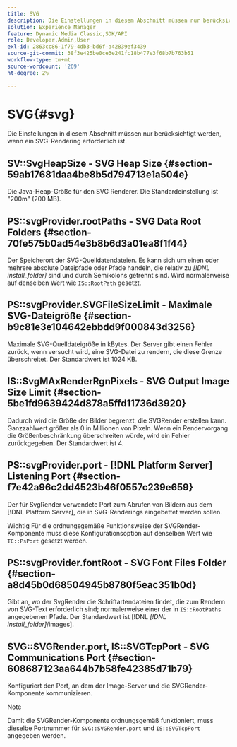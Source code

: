 ```yaml
---
title: SVG
description: Die Einstellungen in diesem Abschnitt müssen nur berücksichtigt werden, wenn ein SVG-Rendering erforderlich ist.
solution: Experience Manager
feature: Dynamic Media Classic,SDK/API
role: Developer,Admin,User
exl-id: 2863cc86-1f79-4db3-bd6f-a42839ef3439
source-git-commit: 38f3e425be0ce3e241fc18b477e3f68b7b763b51
workflow-type: tm+mt
source-wordcount: '269'
ht-degree: 2%

---
```


# SVG{#svg}

Die Einstellungen in diesem Abschnitt müssen nur berücksichtigt werden, wenn ein SVG-Rendering erforderlich ist.

## SV::SvgHeapSize - SVG Heap Size {#section-59ab17681daa4be8b5d794713e1a504e}

Die Java-Heap-Größe für den SVG Renderer. Die Standardeinstellung ist &quot;200m&quot; (200 MB).

## PS::svgProvider.rootPaths - SVG Data Root Folders {#section-70fe575b0ad54e3b8b6d3a01ea8f1f44}

Der Speicherort der SVG-Quelldatendateien. Es kann sich um einen oder mehrere absolute Dateipfade oder Pfade handeln, die relativ zu *[!DNL install_folder]* sind und durch Semikolons getrennt sind. Wird normalerweise auf denselben Wert wie `IS::RootPath` gesetzt.

## PS::svgProvider.SVGFileSizeLimit - Maximale SVG-Dateigröße {#section-b9c81e3e104642ebbdd9f000843d3256}

Maximale SVG-Quelldateigröße in kBytes. Der Server gibt einen Fehler zurück, wenn versucht wird, eine SVG-Datei zu rendern, die diese Grenze überschreitet. Der Standardwert ist 1024 KB.

## IS::SvgMAxRenderRgnPixels - SVG Output Image Size Limit {#section-5be1fd9639424d878a5ffd11736d3920}

Dadurch wird die Größe der Bilder begrenzt, die SVGRender erstellen kann. Ganzzahlwert größer als 0 in Millionen von Pixeln. Wenn ein Rendervorgang die Größenbeschränkung überschreiten würde, wird ein Fehler zurückgegeben. Der Standardwert ist 4.

## PS::svgProvider.port - [!DNL Platform Server] Listening Port {#section-f7e42a96c2dd4523b46f0557c239e659}

Der für SvgRender verwendete Port zum Abrufen von Bildern aus dem [!DNL Platform Server], die in SVG-Renderings eingebettet werden sollen.

Wichtig Für die ordnungsgemäße Funktionsweise der SVGRender-Komponente muss diese Konfigurationsoption auf denselben Wert wie `TC::PsPort` gesetzt werden.

## PS::svgProvider.fontRoot - SVG Font Files Folder {#section-a8d45b0d68504945b8780f5eac351b0d}

Gibt an, wo der SvgRender die Schriftartendateien findet, die zum Rendern von SVG-Text erforderlich sind; normalerweise einer der in `IS::RootPaths` angegebenen Pfade. Der Standardwert ist [!DNL *[!DNL install_folder]*/images].

## SVG::SVGRender.port, IS::SVGTcpPort - SVG Communications Port {#section-608687123aa644b7b58fe42385d71b79}

Konfiguriert den Port, an dem der Image-Server und die SVGRender-Komponente kommunizieren.

>[!NOTE]
>
>Damit die SVGRender-Komponente ordnungsgemäß funktioniert, muss dieselbe Portnummer für `SVG::SVGRender.port` und `IS::SVGTcpPort` angegeben werden.

